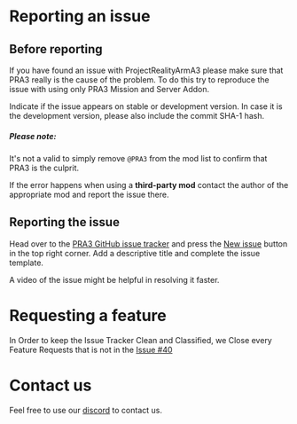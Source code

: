 # Reporting an issue

## Before reporting

If you have found an issue with ProjectRealityArmA3 please make sure that PRA3 really is the cause of the problem. To do this try to reproduce the issue with using only PRA3 Mission and Server Addon.

Indicate if the issue appears on stable or development version. In case it is the development version, please also include the commit SHA-1 hash.

<div class="panel callout">
    <h5>Please note:</h5>
    <p>It's not a valid to simply remove <code>@PRA3</code> from the mod list to confirm that PRA3 is the culprit.</p>
    <p>If the error happens when using a <b>third-party mod</b> contact the author of the appropriate mod and report the issue there.</p>
</div>

## Reporting the issue

Head over to the [PRA3 GitHub issue tracker](https://github.com/drakelinglabs/projectrealityarma3/issues) and press the [New issue](https://github.com/drakelinglabs/projectrealityarma3/issues/new) button in the top right corner. Add a descriptive title and complete the issue template.

A video of the issue might be helpful in resolving it faster.

# Requesting a feature
In Order to keep the Issue Tracker Clean and Classified, we Close every Feature Requests that is not in the [Issue #40](https://github.com/drakelinglabs/projectrealityarma3/issues/40)

# Contact us

Feel free to use our [discord](http://discord.me/pra3) to contact us.

